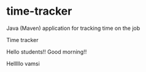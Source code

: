 # time-tracker
Java (Maven) application for tracking time on the job

Time tracker

Hello students!! Good morning!!

Helllllo vamsi
